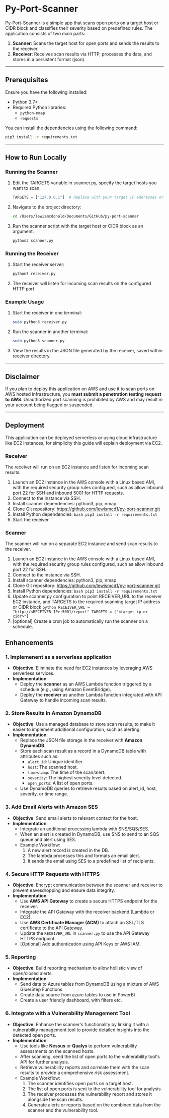 # Py-Port-Scanner

Py-Port-Scanner is a simple app that scans open ports on a target host or CIDR block and classifies their severity based on predefined rules. The application consists of two main parts:

1. **Scanner**: Scans the target host for open ports and sends the results to the receiver.
2. **Receiver**: Receives scan results via HTTP, processes the data, and stores in a persistent format (json).

---

## Prerequisites

Ensure you have the following installed:

- Python 3.7+
- Required Python libraries:
  - `python-nmap`
  - `requests`

You can install the dependencies using the following command:
```bash
pip3 install -r requirements.txt
```
---

## How to Run Locally

### Running the Scanner

1. Edit the TARGETS variable in scanner.py, specify the target hosts you want to scan.
    ```python
    TARGETS = ["127.0.0.1"]  # Replace with your target IP addresses or CIDR blocks
    ```
2. Navigate to the project directory:
    ```bash
    cd /Users/lewismcdonald/Documents/GitHub/py-port-scanner
    ```
3. Run the scanner script with the target host or CIDR block as an argument:
    ```bash
    python3 scanner.py
    ```

### Running the Receiver

1. Start the receiver server:
    ```bash
    python3 receiver.py
    ```
2. The receiver will listen for incoming scan results on the configured HTTP port.

### Example Usage

1. Start the receiver in one terminal:
    ```bash
    sudo python3 receiver.py
    ```
2. Run the scanner in another terminal:
    ```bash
   sudo python3 scanner.py
    ```
3. View the results in the JSON file generated by the receiver, saved within receiver directory.

---

## Disclaimer

If you plan to deploy this application on AWS and use it to scan ports on AWS hosted infrastructure, you **must submit a penetration testing request to AWS**. Unauthorized port scanning is prohibited by AWS and may result in your account being flagged or suspended.

---

## Deployment

This application can be deployed serverless or using cloud infrastructure like EC2 instances, for simplicity this guide will explain deployment via EC2. 

### Receiver

The receiver will run on an EC2 instance and listen for incoming scan results.
1. Launch an EC2 instance in the AWS console with a Linux based AMI, with the required security group rules configured, such as allow inbound port 22 for SSH and inbound 5001 for HTTP requests.
2. Connect to the instance via SSH.
3. Install scanner dependencies: python3, pip, nmap
4. Clone Git repository: https://github.com/lewismcd1/py-port-scanner.git
5. Install Python dependencies:
        ```bash
        pip3 install -r requirements.txt
        ```
6. Start the receiver

### Scanner

The scanner will run on a separate EC2 instance and send scan results to the receiver.
 
1. Launch an EC2 instance in the AWS console with a Linux based AMI, with the required security group rules configured, such as allow inbound port 22 for SSH.
2. Connect to the instance via SSH.
3. Install scanner dependencies: python3, pip, nmap
4. Clone Git repository: https://github.com/lewismcd1/py-port-scanner.git
5. Install Python dependencies:
        ```bash
        pip3 install -r requirements.txt
        ```
6. Update scanner.py configuration to point RECEIVER_URL to the receiver EC2 instance, and TARGETS to the required scanning target IP address or CIDR block
        ```python
        RECEIVER_URL = "http://<RECEIVER_IP>:5001/report"
        TARGETS = ["<target-ip-or-cidr>"]
        ```
7. [optional] Create a cron job to automatically run the scanner on a schedule.

## Enhancements

### **1. Implemenent as a serverless application**
- **Objective**: Eliminate the need for EC2 instances by leveraging AWS serverless services.
- **Implementation**:
  - Deploy the **scanner** as an AWS Lambda function triggered by a schedule (e.g., using Amazon EventBridge).
  - Deploy the **receiver** as another Lambda function integrated with API Gateway to handle incoming scan results.

### **2. Store Results in Amazon DynamoDB**
- **Objective**: Use a managed database to store scan results, to make it easier to implement additional configuration, such as alerting.
- **Implementation**:
  - Replace the JSON file storage in the receiver with **Amazon DynamoDB**.
  - Store each scan result as a record in a DynamoDB table with attributes such as:
    - `alert_id`: Unique identifier
    - `host`: The scanned host.
    - `timestamp`: The time of the scan/alert.
    - `severity`: The highest severity level detected.
    - `open_ports`: A list of open ports.
  - Use DynamoDB queries to retrieve results based on alert_id, host, severity, or time range.

### **3. Add Email Alerts with Amazon SES**
- **Objective**: Send email alerts to relevant contact for the host.
- **Implementation**:
  - Integrate an additional processing lambda with SNS/SQS/SES.
  - When an alert is created in DynamoDB, use SNS to send to an SQS queue and alert using SES.
  - Example Workflow:
    1. A new alert record is created in the DB.
    2. The lambda processes this and formats an email alert.
    3. It sends the email using SES to a predefined list of recipients.

### **4. Secure HTTP Requests with HTTPS**
- **Objective**: Encrypt communication between the scanner and receiver to prevent eavesdropping and ensure data integrity.
- **Implementation**:
  - Use **AWS API Gateway** to create a secure HTTPS endpoint for the receiver.
  - Integrate the API Gateway with the receiver backend (Lambda or EC2).
  - Use **AWS Certificate Manager (ACM)** to attach an SSL/TLS certificate to the API Gateway.
  - Update the `RECEIVER_URL` in `scanner.py` to use the API Gateway HTTPS endpoint.
  - [Optional] Add authentication using API Keys or AWS IAM.

### **5. Reporting**
- **Objective**: Build reporting mechanism to allow hollistic view of open/closed alerts.
- **Implementation**: 
    - Send data to Azure tables from DynamoDB using a mixture of AWS Glue/Step Functions
    - Create data source from azure tables to use in PowerBI
    - Create a user friendly dashboard, with filters etc.
    
### **6. Integrate with a Vulnerability Management Tool**
- **Objective**: Enhance the scanner's functionality by linking it with a vulnerability management tool to provide detailed insights into the detected open ports.
- **Implementation**:
  - Use tools like **Nessus** or **Qualys** to perform vulnerability assessments on the scanned hosts.
  - After scanning, send the list of open ports to the vulnerability tool's API for further analysis.
  - Retrieve vulnerability reports and correlate them with the scan results to provide a comprehensive risk assessment.
  - Example Workflow:
    1. The scanner identifies open ports on a target host.
    2. The list of open ports is sent to the vulnerability tool for analysis.
    3. The receiver processes the vulnerability report and stores it alongside the scan results.
    4. Generate alerts or reports based on the combined data from the scanner and the vulnerability tool.